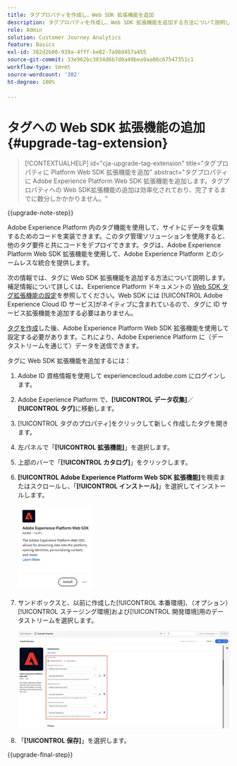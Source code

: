 ```yaml
---
title: タグプロパティを作成し、Web SDK 拡張機能を追加
description: タグプロパティを作成し、Web SDK 拡張機能を追加する方法について説明します
role: Admin
solution: Customer Journey Analytics
feature: Basics
exl-id: 382d2b00-939a-4fff-be02-7a98d457a455
source-git-commit: 33e962bc3834d6b7d0a49bea9aa06c67547351c1
workflow-type: tm+mt
source-wordcount: '302'
ht-degree: 100%

---
```


# タグへの Web SDK 拡張機能の追加 {#upgrade-tag-extension}

<!-- markdownlint-disable MD034 -->

>[!CONTEXTUALHELP]
>id="cja-upgrade-tag-extension"
>title="タグプロパティに Platform Web SDK 拡張機能を追加"
>abstract="タグプロパティに Adobe Experience Platform Web SDK 拡張機能を追加します。タグプロパティへの Web SDK拡張機能の追加は効率化されており、完了するまでに数分しかかかりません。"

<!-- markdownlint-enable MD034 -->

{{upgrade-note-step}}

Adobe Experience Platform 内のタグ機能を使用して、サイトにデータを収集するためのコードを実装できます。このタグ管理ソリューションを使用すると、他のタグ要件と共にコードをデプロイできます。タグは、Adobe Experience Platform Web SDK 拡張機能を使用して、Adobe Experience Platform とのシームレスな統合を提供します。

次の情報では、タグに Web SDK 拡張機能を追加する方法について説明します。補足情報について詳しくは、Experience Platform ドキュメントの [Web SDK タグ拡張機能の設定](https://experienceleague.adobe.com/ja/docs/experience-platform/tags/extensions/client/web-sdk/web-sdk-extension-configuration)を参照してください。Web SDK には [!UICONTROL Adobe Experience Cloud ID サービス]がネイティブに含まれているので、タグに ID サービス拡張機能を追加する必要はありません。

[タグを作成](/help/getting-started/cja-upgrade/cja-upgrade-tag-property.md)した後、Adobe Experience Platform Web SDK 拡張機能を使用して設定する必要があります。これにより、Adobe Experience Platform に（データストリームを通じて）データを送信できます。

タグに Web SDK 拡張機能を追加するには：

1. Adobe ID 資格情報を使用して experiencecloud.adobe.com にログインします。

1. Adobe Experience Platform で、**[!UICONTROL データ収集]**／**[!UICONTROL タグ]**&#x200B;に移動します。

1. [!UICONTROL タグのプロパティ]をクリックして新しく作成したタグを開きます。

1. 左パネルで「**[!UICONTROL 拡張機能]**」を選択します。

1. 上部のバーで「**[!UICONTROL カタログ]**」をクリックします。

1. **[!UICONTROL Adobe Experience Platform Web SDK 拡張機能]**&#x200B;を検索またはスクロールし、「**[!UICONTROL インストール]**」を選択してインストールします。

   <img src="assets/aepwebsdk-extension.png" width="35%"/>

1. サンドボックスと、以前に作成した[!UICONTROL 本番環境]、（オプション）[!UICONTROL ステージング環境]および[!UICONTROL 開発環境]用のデータストリームを選択します。

   ![AEP Web SDK 拡張機能の設定](assets/aepwebsk-extension-datastreams.png)

1. 「**[!UICONTROL 保存]**」を選択します。

{{upgrade-final-step}}
